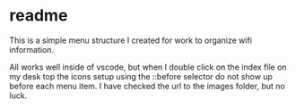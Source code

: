 # readme

This is a simple menu structure I created for work to organize wifi information.

All works well inside of vscode, but when I double click on the index file on my desk top the icons setup using the ::before selector do not show up before each menu item. I have checked the url to the images folder, but no luck.
